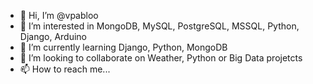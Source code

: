 - 👋 Hi, I’m @vpabloo
- 👀 I’m interested in MongoDB, MySQL, PostgreSQL, MSSQL, Python, Django, Arduino
- 🌱 I’m currently learning Django, Python, MongoDB
- 💞️ I’m looking to collaborate on Weather, Python or Big Data projetcts
- 📫 How to reach me...

<!---
vpabloo/vpabloo is a ✨ special ✨ repository because its `README.md` (this file) appears on your GitHub profile.
You can click the Preview link to take a look at your changes.
--->
